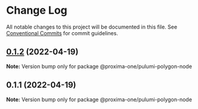 # Change Log

All notable changes to this project will be documented in this file.
See [Conventional Commits](https://conventionalcommits.org) for commit guidelines.

## [0.1.2](https://github.com/proxima-one/pulumi-components/compare/@proxima-one/pulumi-polygon-node@0.1.1...@proxima-one/pulumi-polygon-node@0.1.2) (2022-04-19)

**Note:** Version bump only for package @proxima-one/pulumi-polygon-node





## 0.1.1 (2022-04-19)

**Note:** Version bump only for package @proxima-one/pulumi-polygon-node
